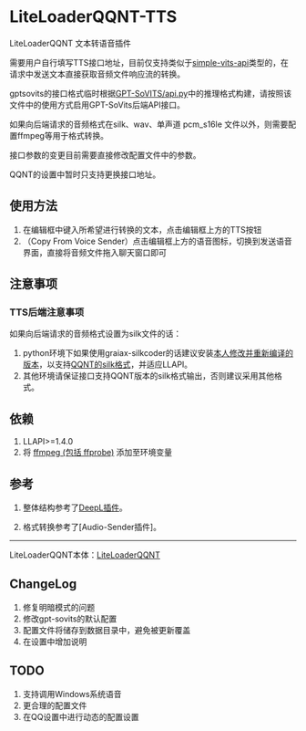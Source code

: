 # LiteLoaderQQNT-TTS

LiteLoaderQQNT 文本转语音插件

需要用户自行填写TTS接口地址，目前仅支持类似于[simple-vits-api](https://github.com/Artrajz/vits-simple-api)类型的，在请求中发送文本直接获取音频文件响应流的转换。

gptsovits的接口格式临时根据[GPT-SoVITS/api.py](https://github.com/RVC-Boss/GPT-SoVITS/blob/main/api.py)中的推理格式构建，请按照该文件中的使用方式启用GPT-SoVits后端API接口。

如果向后端请求的音频格式在silk、wav、单声道 pcm_s16le 文件以外，则需要配置ffmpeg等用于格式转换。

接口参数的变更目前需要直接修改配置文件中的参数。

QQNT的设置中暂时只支持更换接口地址。

## 使用方法

1. 在编辑框中键入所希望进行转换的文本，点击编辑框上方的TTS按钮
2. （Copy From Voice Sender）点击编辑框上方的语音图标，切换到发送语音界面，直接将音频文件拖入聊天窗口即可

## 注意事项

### TTS后端注意事项

如果向后端请求的音频格式设置为silk文件的话：

1. python环境下如果使用graiax-silkcoder的话建议安装[本人修改并重新编译的版本](https://github.com/lclichen/graiax-silkcoder/releases/tag/0.3.7)，以支持[QQNT的silk格式](https://github.com/kn007/silk-v3-decoder/pull/85)，并适应LLAPI。
2. 其他环境请保证接口支持QQNT版本的silk格式输出，否则建议采用其他格式。

## 依赖

1. LLAPI>=1.4.0
2. 将 [ffmpeg (包括 ffprobe)](https://ffmpeg.org) 添加至环境变量

## 参考

1. 整体结构参考了[DeepL插件](https://github.com/MUKAPP/LiteLoaderQQNT-DeepL/)。

2. 格式转换参考了[Audio-Sender插件]。

****

LiteLoaderQQNT本体：[LiteLoaderQQNT](https://github.com/mo-jinran/LiteLoaderQQNT)

## ChangeLog

1. 修复明暗模式的问题
2. 修改gpt-sovits的默认配置
3. 配置文件将储存到数据目录中，避免被更新覆盖
4. 在设置中增加说明

## TODO

1. 支持调用Windows系统语音
2. 更合理的配置文件
3. 在QQ设置中进行动态的配置设置
